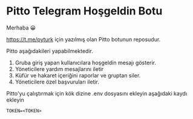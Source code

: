 # Pitto Telegram Hoşgeldin Botu
Merhaba 😀

https://t.me/pyturk için yazılmış olan Pitto botunun reposudur.

Pitto aşağıdakileri yapabilmektedir.

1. Gruba giriş yapan kullanıcılara hoşgeldin mesajı gösterir.
2. Yöneticilere yardım mesajlarını iletir
3. Küfür ve hakaret içeriğini raporlar ve gruptan siler.
4. Yöneticilere özel başvuruları iletir.

Pitto'yu çalıştırmak için kök dizine .env dosyasını ekleyin aşağıdaki kaydı ekleyin
    
    TOKEN=<TOKEN>